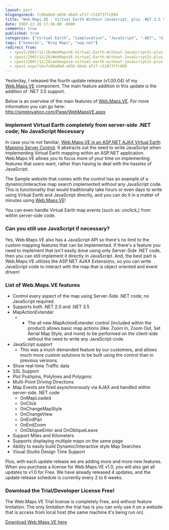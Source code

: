 ```yaml
---
layout: post
blogengineid: fc68a6bd-a65b-4b4d-af17-c51873ffc899
title: "Web.Maps.VE - Virtual Earth Without JavaScript, plus .NET 3.5 Support just added!"
date: 2007-12-28 17:36:00 -0600
comments: true
published: true
categories: ["Virtual Earth", "Simplovation", "JavaScript", ".NET", "GIS"]
tags: ["General", "Bing Maps", "asp.net"]
redirect_from: 
  - /post/2007/12/28/WebMapsVE-Virtual-Earth-Without-JavaScript2c-plus-NET-35-Support-just-added!.aspx
  - /post/2007/12/28/WebMapsVE-Virtual-Earth-Without-JavaScript2c-plus-NET-35-Support-just-added!
  - /post/2007/12/28/webmapsve-virtual-earth-without-javascript2c-plus-net-35-support-just-added!
  - /post.aspx?id=fc68a6bd-a65b-4b4d-af17-c51873ffc899
---
```

<!-- more -->


Yesterday, I released the fourth update release (v1.00.04) of my <a href="http://simplovation.com/Page/WebMapsVE.aspx">Web.Maps.VE</a> component. The main feature addition in this update is the addition of .NET 3.5 support. 



Below is an overview of the main features of <a href="http://simplovation.com/Page/WebMapsVE.aspx">Web.Maps.VE</a>. For more information you can go here: <a href="http://simplovation.com/Page/WebMapsVE.aspx">http://simplovation.com/Page/WebMapsVE.aspx</a> 

<h3>Implement Virtual Earth completely from server-side .NET code; No JavaScript Necessary</h3>


In case you&#39;re not familiar, <a href="http://simplovation.com/Page/WebMapsVE.aspx">Web.Maps.VE is an ASP.NET AJAX Virtual Earth Mapping Server Control</a>. It abstracts out the need to write JavaScript when implementing Virtual Earth mapping within an ASP.NET application. Web.Maps.VE allows you to focus more of your time on implementing features that users want, rather than having to deal with the hassles of JavaScript. 



The Sample website that comes with the control has an example of a dynamic/interactive map search implemented without any JavaScript code. This is functionality that would traditionally take hours or even days to write using Virtual Earth and JavaScript directly, and you can do it in a matter of minutes using <a href="http://simplovation.com/Page/WebMapsVE.aspx">Web.Maps.VE</a>! 



You can even handle Virtual Earth map events (such as: onclick,) from within server-side code. 

<h3>Can you still use JavaScript if necessary?</h3>


Yes, Web.Maps.VE also has a JavaScript API so there&#39;s no limit to the custom mapping features that can be implemented. If there&#39;s a feature you need to implement that isn&#39;t easily done using only Server-Side .NET code, then you can still implement it directly in JavaScript. And, the best part is Web.Maps.VE utilizes the ASP.NET AJAX Extensions, so you can write JavaScript code to interact with the map that is object oriented and event driven! 

<h3>List of Web.Maps.VE features</h3>
<ul>
	<li>Control every aspect of the map using Server-Side .NET code; no JavaScript required. </li>
	<li>Supports both .NET 2.0 and .NET 3.5 </li>
	<li>MapActionExtender 
	<ul>
		<li>  
		<ul>
			<li>The all new MapActionExtender control (included within the product) allows basic map actions (like: Zoom In, Zoom Out, Set Aerial Map Style, and more) to be performed on the client-side without the need to write any JavaScript code.</li>
		</ul>
		</li>
	</ul>
	</li>
	<li>JavaScript support 
	<ul>
		<li>This was a much demanded feature by our customers, and allows much more custom solutions to be built using the control than in previous versions.</li>
	</ul>
	</li>
	<li>Show real-time Traffic data </li>
	<li>SSL Support </li>
	<li>Plot Pushpins, Polylines and Polygons </li>
	<li>Multi-Point Driving Directions </li>
	<li>Map Events are fired asynchronously via AJAX and handled within server-side .NET code 
	<ul>
		<li>OnMapLoaded </li>
		<li>OnClick </li>
		<li>OnChangeMapStyle </li>
		<li>OnChangeView </li>
		<li>OnEndPan </li>
		<li>OnEndZoom </li>
		<li>OnObliqueEnter and OnObliqueLeave</li>
	</ul>
	</li>
	<li>Support Miles and Kilometers </li>
	<li>Supports displaying multiple maps on the same page </li>
	<li>Ability to easily build Dynamic/Interactive style Map Searches </li>
	<li>Visual Studio Design Time Support </li>
</ul>


Plus, with each update release we are adding more and more new features. When you purchase a license for Web.Maps.VE v1.0, you will also get all updates to v1.0 for Free. We have already released 4 updates, and the update release schedule is currently every 2 to 6 weeks. 

<h3>Download the Trial/Developer License Free!</h3>


The Web.Maps.VE Trial license is completely Free, and without feature limitation. The only limitation the trial has is you can only use it on a website that is access from local host (the same machine it&#39;s being run on). 



<a href="http://simplovation.com/Download/">Download Web.Maps.VE here</a> 

